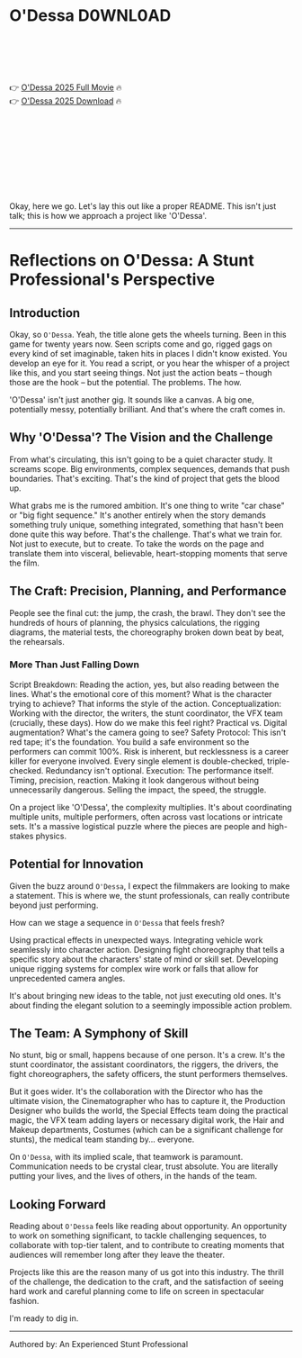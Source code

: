 # O'Dessa D0WNL0AD

<br><br><br><br>


👉 <a href="https://Jeremy-tingdiwika1980.github.io/mrknondhvj/">O'Dessa 2025 Full Movie</a> 🔥
<br>
👉 <a href="https://Jeremy-tingdiwika1980.github.io/mrknondhvj/">O'Dessa 2025 Download</a> 🔥


<br><br><br><br><br><br><br><br>


Okay, here we go. Let's lay this out like a proper README. This isn't just talk; this is how we approach a project like 'O'Dessa'.

---

# Reflections on O'Dessa: A Stunt Professional's Perspective

## Introduction

Okay, so `O'Dessa`. Yeah, the title alone gets the wheels turning. Been in this game for twenty years now. Seen scripts come and go, rigged gags on every kind of set imaginable, taken hits in places I didn't know existed. You develop an eye for it. You read a script, or you hear the whisper of a project like this, and you start seeing things. Not just the action beats – though those are the hook – but the potential. The problems. The how.

'O'Dessa' isn't just another gig. It sounds like a canvas. A big one, potentially messy, potentially brilliant. And that's where the craft comes in.

## Why 'O'Dessa'? The Vision and the Challenge

From what's circulating, this isn't going to be a quiet character study. It screams scope. Big environments, complex sequences, demands that push boundaries. That's exciting. That's the kind of project that gets the blood up.

What grabs me is the rumored ambition. It's one thing to write "car chase" or "big fight sequence." It's another entirely when the story demands something truly unique, something integrated, something that hasn't been done quite this way before. That's the challenge. That's what we train for. Not just to execute, but to create. To take the words on the page and translate them into visceral, believable, heart-stopping moments that serve the film.

## The Craft: Precision, Planning, and Performance

People see the final cut: the jump, the crash, the brawl. They don't see the hundreds of hours of planning, the physics calculations, the rigging diagrams, the material tests, the choreography broken down beat by beat, the rehearsals.

### More Than Just Falling Down

   Script Breakdown: Reading the action, yes, but also reading between the lines. What's the emotional core of this moment? What is the character trying to achieve? That informs the style of the action.
   Conceptualization: Working with the director, the writers, the stunt coordinator, the VFX team (crucially, these days). How do we make this feel right? Practical vs. Digital augmentation? What's the camera going to see?
   Safety Protocol: This isn't red tape; it's the foundation. You build a safe environment so the performers can commit 100%. Risk is inherent, but recklessness is a career killer for everyone involved. Every single element is double-checked, triple-checked. Redundancy isn't optional.
   Execution: The performance itself. Timing, precision, reaction. Making it look dangerous without being unnecessarily dangerous. Selling the impact, the speed, the struggle.

On a project like 'O'Dessa', the complexity multiplies. It's about coordinating multiple units, multiple performers, often across vast locations or intricate sets. It's a massive logistical puzzle where the pieces are people and high-stakes physics.

## Potential for Innovation

Given the buzz around `O'Dessa`, I expect the filmmakers are looking to make a statement. This is where we, the stunt professionals, can really contribute beyond just performing.

How can we stage a sequence in `O'Dessa` that feels fresh?

   Using practical effects in unexpected ways.
   Integrating vehicle work seamlessly into character action.
   Designing fight choreography that tells a specific story about the characters' state of mind or skill set.
   Developing unique rigging systems for complex wire work or falls that allow for unprecedented camera angles.

It's about bringing new ideas to the table, not just executing old ones. It's about finding the elegant solution to a seemingly impossible action problem.

## The Team: A Symphony of Skill

No stunt, big or small, happens because of one person. It's a crew. It's the stunt coordinator, the assistant coordinators, the riggers, the drivers, the fight choreographers, the safety officers, the stunt performers themselves.

But it goes wider. It's the collaboration with the Director who has the ultimate vision, the Cinematographer who has to capture it, the Production Designer who builds the world, the Special Effects team doing the practical magic, the VFX team adding layers or necessary digital work, the Hair and Makeup departments, Costumes (which can be a significant challenge for stunts), the medical team standing by... everyone.

On `O'Dessa`, with its implied scale, that teamwork is paramount. Communication needs to be crystal clear, trust absolute. You are literally putting your lives, and the lives of others, in the hands of the team.

## Looking Forward

Reading about `O'Dessa` feels like reading about opportunity. An opportunity to work on something significant, to tackle challenging sequences, to collaborate with top-tier talent, and to contribute to creating moments that audiences will remember long after they leave the theater.

Projects like this are the reason many of us got into this industry. The thrill of the challenge, the dedication to the craft, and the satisfaction of seeing hard work and careful planning come to life on screen in spectacular fashion.

I'm ready to dig in.

---

Authored by: An Experienced Stunt Professional

